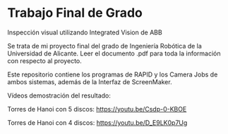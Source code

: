 # Trabajo Final de Grado
Inspección visual utilizando Integrated Vision de ABB

Se trata de mi proyecto final del grado de Ingeniería Robótica de la Universidad de Alicante. Leer el documento .pdf para toda la información con respecto al proyecto.

Este repositorio contiene los programas de RAPID y los Camera Jobs de ambos sistemas, además de la Interfaz de ScreenMaker.

Vídeos demostración del resultado:

Torres de Hanoi con 5 discos: https://youtu.be/Csdp-0-KBOE

Torres de Hanoi con 4 discos: https://youtu.be/D_E9LK0p7Ug
